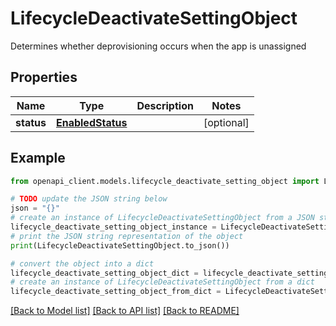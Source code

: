 # LifecycleDeactivateSettingObject

Determines whether deprovisioning occurs when the app is unassigned

## Properties

Name | Type | Description | Notes
------------ | ------------- | ------------- | -------------
**status** | [**EnabledStatus**](EnabledStatus.md) |  | [optional] 

## Example

```python
from openapi_client.models.lifecycle_deactivate_setting_object import LifecycleDeactivateSettingObject

# TODO update the JSON string below
json = "{}"
# create an instance of LifecycleDeactivateSettingObject from a JSON string
lifecycle_deactivate_setting_object_instance = LifecycleDeactivateSettingObject.from_json(json)
# print the JSON string representation of the object
print(LifecycleDeactivateSettingObject.to_json())

# convert the object into a dict
lifecycle_deactivate_setting_object_dict = lifecycle_deactivate_setting_object_instance.to_dict()
# create an instance of LifecycleDeactivateSettingObject from a dict
lifecycle_deactivate_setting_object_from_dict = LifecycleDeactivateSettingObject.from_dict(lifecycle_deactivate_setting_object_dict)
```
[[Back to Model list]](../README.md#documentation-for-models) [[Back to API list]](../README.md#documentation-for-api-endpoints) [[Back to README]](../README.md)


